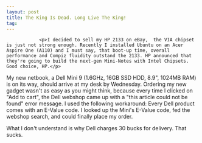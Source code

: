 ```yaml
---
layout: post
title: The King Is Dead. Long Live The King!
tag: 
---
```



                <p>I decided to sell my HP 2133 on eBay,  the VIA chipset is just not strong enough. Recently I installed Ubuntu on an Acer Aspire One (A110) and I must say, that boot-up time, overall performance and Compiz fluidity outstand the 2133. HP announced that they're going to build the next-gen Mini-Notes with Intel Chipsets. Good choice, HP.</p>
<p>My new netbook, a Dell Mini 9 (1.6GHz, 16GB SSD HDD, 8.9&quot;, 1024MB RAM) is on its way, should arrive at my desk by Wednesday. Ordering my new gadget wasn't as easy as you might think, because every time I clicked on &quot;Add to cart&quot;, the Dell webshop came up with a &quot;this article could not be found&quot; error message. I used the following workaround: Every Dell product comes with an E-Value code. I looked up the Mini's E-Value code, fed the webshop search, and could finally place my order.</p>
<p>What I don't understand is why Dell charges 30 bucks for delivery. That sucks.</p>
            
